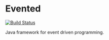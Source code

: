 Evented
========

[![Build Status](https://travis-ci.org/abyu/evented.svg)](https://travis-ci.org/abyu/evented)

Java framework for event driven programming.

